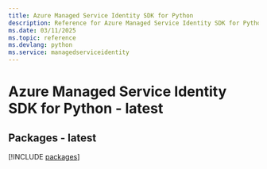 ```yaml
---
title: Azure Managed Service Identity SDK for Python
description: Reference for Azure Managed Service Identity SDK for Python
ms.date: 03/11/2025
ms.topic: reference
ms.devlang: python
ms.service: managedserviceidentity
---
```

# Azure Managed Service Identity SDK for Python - latest
## Packages - latest
[!INCLUDE [packages](managed-service-identity-index.md)]